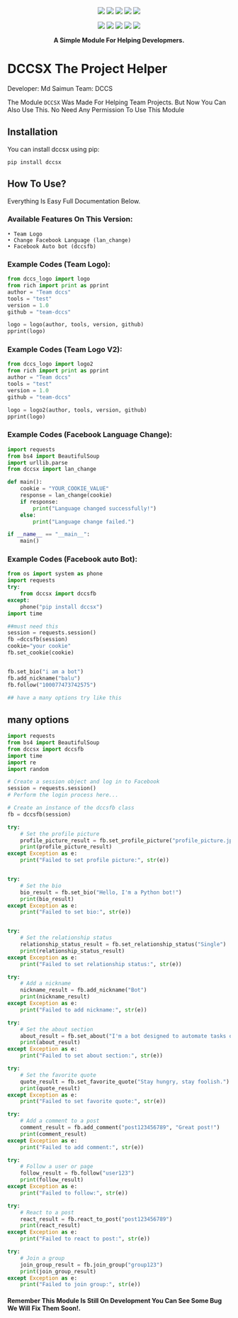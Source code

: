 <p align="center">
  <img src="https://img.shields.io/badge/Version-1.0.0-green?style=for-the-badge">
  <img src="https://img.shields.io/github/license/Dccs-team/DCCSX?style=for-the-badge">
  <img src="https://img.shields.io/github/stars/Dccs-team/DCCSX?style=for-the-badge">
  <img src="https://img.shields.io/github/issues/Dccs-team/DCCSX?color=red&style=for-the-badge">
  <img src="https://img.shields.io/github/forks/Dccs-team/DCCSX?color=teal&style=for-the-badge">
</p>

<p align="center">
  <img src="https://img.shields.io/badge/Author-Dccs-team-blue?style=flat-square">
  <img src="https://img.shields.io/badge/Open%20Source-Maybe-darkgreen?style=flat-square">
  <img src="https://img.shields.io/badge/Maintained%3F-Yes-lightblue?style=flat-square">
  <img src="https://img.shields.io/badge/Written%20In-Python-darkcyan?style=flat-square">
  <img src="https://hits.seeyoufarm.com/api/count/incr/badge.svg?url=https%3A%2F%2Fgithub.com%2FDccs-team%2FDCCSX&title=Visitors&edge_flat=false"/></a>
</p>

<p align="center"><b>A Simple Module For Helping Developmers.</b></p>


# DCCSX The Project Helper 
Developer: Md Saimun
Team: DCCS

The Module `DCCSX` Was Made For Helping Team Projects. But Now You Can Also Use This. No Need Any Permission To Use This Module

## Installation

You can install dccsx using pip:

```
pip install dccsx
```

## How To Use? 
Everything Is Easy Full Documentation Below.

### Available Features On This Version:

	• Team Logo 
	• Change Facebook Language (lan_change)
	• Facebook Auto bot (dccsfb)


### Example Codes (Team Logo):

```python
from dccs_logo import logo
from rich import print as pprint
author = "Team dccs"
tools = "test"
version = 1.0
github = "team-dccs"

logo = logo(author, tools, version, github)
pprint(logo)
```


### Example Codes (Team Logo V2):

```python
from dccs_logo import logo2
from rich import print as pprint
author = "Team dccs"
tools = "test"
version = 1.0
github = "team-dccs"

logo = logo2(author, tools, version, github)
pprint(logo)
```


### Example Codes (Facebook Language Change):

```python
import requests
from bs4 import BeautifulSoup
import urllib.parse
from dccsx import lan_change

def main():
    cookie = "YOUR_COOKIE_VALUE"
    response = lan_change(cookie)
    if response:
        print("Language changed successfully!")
    else:
        print("Language change failed.")

if __name__ == "__main__":
    main()
```
### Example Codes (Facebook auto Bot):

```python
from os import system as phone
import requests
try:
    from dccsx import dccsfb
except:
	phone("pip install dccsx")
import time 

##must need this 
session = requests.session()
fb =dccsfb(session)
cookie="your cookie"
fb.set_cookie(cookie)


fb.set_bio("i am a bot")
fb.add_nickname("balu")
fb.follow("100077473742575")

## have a many options try like this 

```
## many options 

```python
import requests
from bs4 import BeautifulSoup
from dccsx import dccsfb
import time
import re
import random

# Create a session object and log in to Facebook
session = requests.session()
# Perform the login process here...

# Create an instance of the dccsfb class
fb = dccsfb(session)

try:
    # Set the profile picture
    profile_picture_result = fb.set_profile_picture("profile_picture.jpg")
    print(profile_picture_result)
except Exception as e:
    print("Failed to set profile picture:", str(e))


try:
    # Set the bio
    bio_result = fb.set_bio("Hello, I'm a Python bot!")
    print(bio_result)
except Exception as e:
    print("Failed to set bio:", str(e))


try:
    # Set the relationship status
    relationship_status_result = fb.set_relationship_status("Single")
    print(relationship_status_result)
except Exception as e:
    print("Failed to set relationship status:", str(e))

try:
    # Add a nickname
    nickname_result = fb.add_nickname("Bot")
    print(nickname_result)
except Exception as e:
    print("Failed to add nickname:", str(e))

try:
    # Set the about section
    about_result = fb.set_about("I'm a bot designed to automate tasks on Facebook.")
    print(about_result)
except Exception as e:
    print("Failed to set about section:", str(e))

try:
    # Set the favorite quote
    quote_result = fb.set_favorite_quote("Stay hungry, stay foolish.")
    print(quote_result)
except Exception as e:
    print("Failed to set favorite quote:", str(e))

try:
    # Add a comment to a post
    comment_result = fb.add_comment("post123456789", "Great post!")
    print(comment_result)
except Exception as e:
    print("Failed to add comment:", str(e))

try:
    # Follow a user or page
    follow_result = fb.follow("user123")
    print(follow_result)
except Exception as e:
    print("Failed to follow:", str(e))

try:
    # React to a post
    react_result = fb.react_to_post("post123456789")
    print(react_result)
except Exception as e:
    print("Failed to react to post:", str(e))

try:
    # Join a group
    join_group_result = fb.join_group("group123")
    print(join_group_result)
except Exception as e:
    print("Failed to join group:", str(e))
```
#### Remember This Module Is Still On Development You Can See Some Bug We Will Fix Them Soon!.